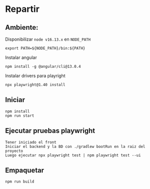 # Repartir


## Ambiente:


Disponibilizar `node v16.13.x` en `NODE_PATH` 

```
export PATH=${NODE_PATH}/bin:${PATH}
```

Instalar angular

```
npm install -g @angular/cli@13.0.4
```

Instalar drivers para playright

```
npx playwright@1.40 install
```

## Iniciar

```
npm install
npm run start
```

## Ejecutar pruebas playwright
```
Tener iniciado el front
Iniciar el backend y la BD con ./gradlew bootRun en la raiz del proyecto
Luego ejecutar npx playwright test | npm playwright test --ui

```

## Empaquetar

```
npm run build 
```
